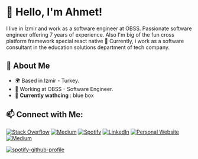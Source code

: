 <!-- Title and Personal Information -->
# 👋 Hello, I'm Ahmet!

I live in İzmir and work as a software engineer at OBSS. Passionate software engineer offering 7 years of experience. 
Also I'm big of the fun cross platform framework special react native 🤘 Currently, i work as a software consultant in the education solutions department of tech company.

<!-- About Me -->
## 🌟 About Me

- 🌍 Based in  Izmir - Turkey.
- 💼 Working at OBSS - Software Engineer.
- 🪬 **Currently wathcing** : blue box

<!-- Social Media Links -->
## 📫 Connect with Me:
[![Stack Overflow](https://img.shields.io/badge/Stack%20Overflow-Ask%20Me%20Anything-orange)](https://stackoverflow.com/users/6052427)
[![Medium](https://img.shields.io/badge/Medium-Follow-black)](https://medium.com/@ahmeturganci)
[![Spotify](https://img.shields.io/badge/Spotify-Follow-green)](https://open.spotify.com/user/aahmet.272?si=82c60adc91a64c66)
[![LinkedIn](https://img.shields.io/badge/LinkedIn-Connect-blue)](https://linkedin.com/in/ahmet-urganci)
[![Personal Website](https://img.shields.io/badge/Website-Visit-brightgreen)](https://ahmeturganci.github.io/)
[![Medium](https://img.shields.io/badge/dev.to-Follow-orange)](https://dev.to/ahmeturganci)


[![spotify-github-profile](https://spotify-github-profile.kittinanx.com/api/view?uid=aahmet.272&cover_image=true&theme=natemoo-re&show_offline=false&background_color=000000&interchange=false&bar_color=53b14f&bar_color_cover=true)](https://github.com/kittinan/spotify-github-profile)
